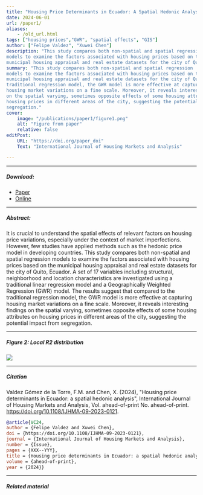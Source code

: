 ```yaml
---
title: "Housing Price Determinants in Ecuador: A Spatial Hedonic Analysis" 
date: 2024-06-01
url: /paper1/
aliases: 
    - /old_url.html
tags: ["housing prices","GWR", "spatial effects", "GIS"]
author: ["Felipe Valdez", "Xuwei Chen"]
description: "This study compares both non-spatial and spatial regression
models to examine the factors associated with housing prices based on the
municipal housing appraisal and real estate datasets for the city of Quito, Ecuador." 
summary: "This study compares both non-spatial and spatial regression
models to examine the factors associated with housing prices based on the
municipal housing appraisal and real estate datasets for the city of Quito, Ecuador. The results suggest that compared to the
traditional regression model, the GWR model is more effective at capturing
housing market variations on a fine scale. Moreover, it reveals interesting findings
on the spatial varying, sometimes opposite effects of some housing attributes on
housing prices in different areas of the city, suggesting the potential impact from
segregation."
cover:
    image: "/publications/paper1/figure1.png"
    alt: "Figure from paper"
    relative: false
editPost:
    URL: "https://doi.org/paper_doi"
    Text: "International Journal of Housing Markets and Analysis"

---
```


---

##### Download:

- [Paper](https://raw.githubusercontent.com/fmvaldezg/fmvaldezg.github.io/main/public/publications/paper1/housing_prices.PDF)
- [Online](https://www.emerald.com/insight/content/doi/10.1108/IJHMA-09-2023-0121/full/html?skipTracking=true)
<!--- [Code and data](https://github.com/paper_repo)-->

---

##### Abstract:

It is crucial to understand the spatial effects of relevant factors on housing price variations, especially under the context of market imperfections. However, few studies have applied methods such as the hedonic price model in developing countries. This study compares both non-spatial and spatial regression models to examine the factors associated with housing prices based on the municipal housing appraisal and real estate datasets for the city of Quito, Ecuador. A set of 17 variables including structural, neighborhood and location characteristics are investigated using a traditional linear regression model and a Geographically Weighted Regression (GWR) model. The results suggest that compared to the traditional regression model, the GWR model is more effective at capturing housing market variations on a fine scale. Moreover, it reveals interesting findings on the spatial varying, sometimes opposite effects of some housing attributes on housing prices in different areas of the city, suggesting the potential impact from
segregation.

---

##### Figure 2:  Local R2 distribution

![](/publications/paper1/figure2.png)

---

##### Citation

Valdez Gómez de la Torre, F.M. and Chen, X. (2024), "Housing price determinants in Ecuador: a spatial hedonic analysis", International Journal of Housing Markets and Analysis, Vol. ahead-of-print No. ahead-of-print. https://doi.org/10.1108/IJHMA-09-2023-0121.

```BibTeX
@article{VC24,
author = {Felipe Valdez and Xuwei Chen},
doi = {https://doi.org/10.1108/IJHMA-09-2023-0121},
journal = {International Journal of Housing Markets and Analysis},
number = {Issue},
pages = {XXX--YYY},
title = {Housing price determinants in Ecuador: a spatial hedonic analysis},
volume = {ahead-of-print},
year = {2024}}
```

---

##### Related material

<!--+ [Presentation slides](/presentation.pdf)-->